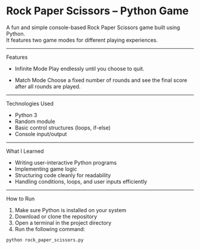 # Rock Paper Scissors – Python Game 

A fun and simple console-based Rock Paper Scissors game built using Python.  
It features two game modes for different playing experiences.

---

Features

- Infinite Mode 
  Play endlessly until you choose to quit.

- Match Mode 
  Choose a fixed number of rounds and see the final score after all rounds are played.

---

Technologies Used

- Python 3
- Random module
- Basic control structures (loops, if-else)
- Console input/output

---

What I Learned

- Writing user-interactive Python programs  
- Implementing game logic  
- Structuring code cleanly for readability  
- Handling conditions, loops, and user inputs efficiently

---

How to Run

1. Make sure Python is installed on your system  
2. Download or clone the repository  
3. Open a terminal in the project directory  
4. Run the following command:

```bash
python rock_paper_scissors.py
